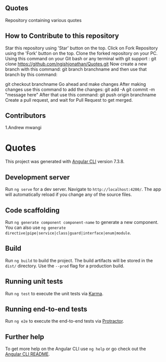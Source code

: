 ## Quotes
Repository containing various  quotes

## How to Contribute to this repository
Star this repository using 'Star' button on the top.
Click on Fork Repository using the 'Fork' button on the top.
Clone the forked repository on your PC. Using this command on your Git bash or any terminal with git support :
git clone https://github.com/ngishjonathan/Quotes.git
Now create a new branch with this command:
git branch branchname 
and then use that branch by this command:

git checkout branchname 
Go ahead and make changes
After making changes use this command to add the changes:
git add -A
git commit -m "message here" 
After that use this command:
git push origin branchname 
Create a pull request, and wait for Pull Request to get merged.
## Contributors
1.Andrew mwangi
# Quotes

This project was generated with [Angular CLI](https://github.com/angular/angular-cli) version 7.3.8.

## Development server

Run `ng serve` for a dev server. Navigate to `http://localhost:4200/`. The app will automatically reload if you change any of the source files.

## Code scaffolding

Run `ng generate component component-name` to generate a new component. You can also use `ng generate directive|pipe|service|class|guard|interface|enum|module`.

## Build

Run `ng build` to build the project. The build artifacts will be stored in the `dist/` directory. Use the `--prod` flag for a production build.

## Running unit tests

Run `ng test` to execute the unit tests via [Karma](https://karma-runner.github.io).

## Running end-to-end tests

Run `ng e2e` to execute the end-to-end tests via [Protractor](http://www.protractortest.org/).

## Further help

To get more help on the Angular CLI use `ng help` or go check out the [Angular CLI README](https://github.com/angular/angular-cli/blob/master/README.md).
